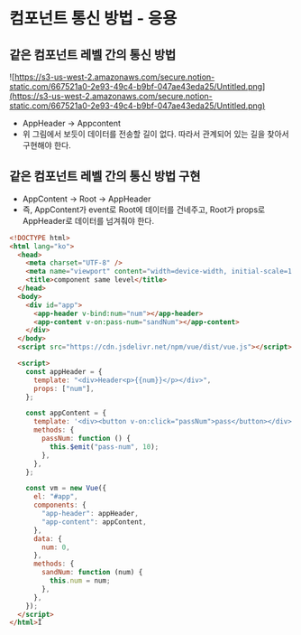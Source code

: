 # 컴포넌트 통신 방법 - 응용

## 같은 컴포넌트 레벨 간의 통신 방법

![https://s3-us-west-2.amazonaws.com/secure.notion-static.com/667521a0-2e93-49c4-b9bf-047ae43eda25/Untitled.png](https://s3-us-west-2.amazonaws.com/secure.notion-static.com/667521a0-2e93-49c4-b9bf-047ae43eda25/Untitled.png)

- AppHeader → Appcontent
- 위 그림에서 보듯이 데이터를 전송할 길이 없다. 따라서 관계되어 있는 길을 찾아서 구현해야 한다.

## 같은 컴포넌트 레벨 간의 통신 방법 구현

- AppContent → Root → AppHeader
- 즉, AppContent가 event로 Root에 데이터를 건네주고, Root가 props로 AppHeader로 데이터를 넘겨줘야 한다.

```html
<!DOCTYPE html>
<html lang="ko">
  <head>
    <meta charset="UTF-8" />
    <meta name="viewport" content="width=device-width, initial-scale=1.0" />
    <title>component same level</title>
  </head>
  <body>
    <div id="app">
      <app-header v-bind:num="num"></app-header>
      <app-content v-on:pass-num="sandNum"></app-content>
    </div>
  </body>
  <script src="https://cdn.jsdelivr.net/npm/vue/dist/vue.js"></script>

  <script>
    const appHeader = {
      template: "<div>Header<p>{{num}}</p></div>",
      props: ["num"],
    };

    const appContent = {
      template: '<div><button v-on:click="passNum">pass</button></div>',
      methods: {
        passNum: function () {
          this.$emit("pass-num", 10);
        },
      },
    };

    const vm = new Vue({
      el: "#app",
      components: {
        "app-header": appHeader,
        "app-content": appContent,
      },
      data: {
        num: 0,
      },
      methods: {
        sandNum: function (num) {
          this.num = num;
        },
      },
    });
  </script>
</html>Ï
```